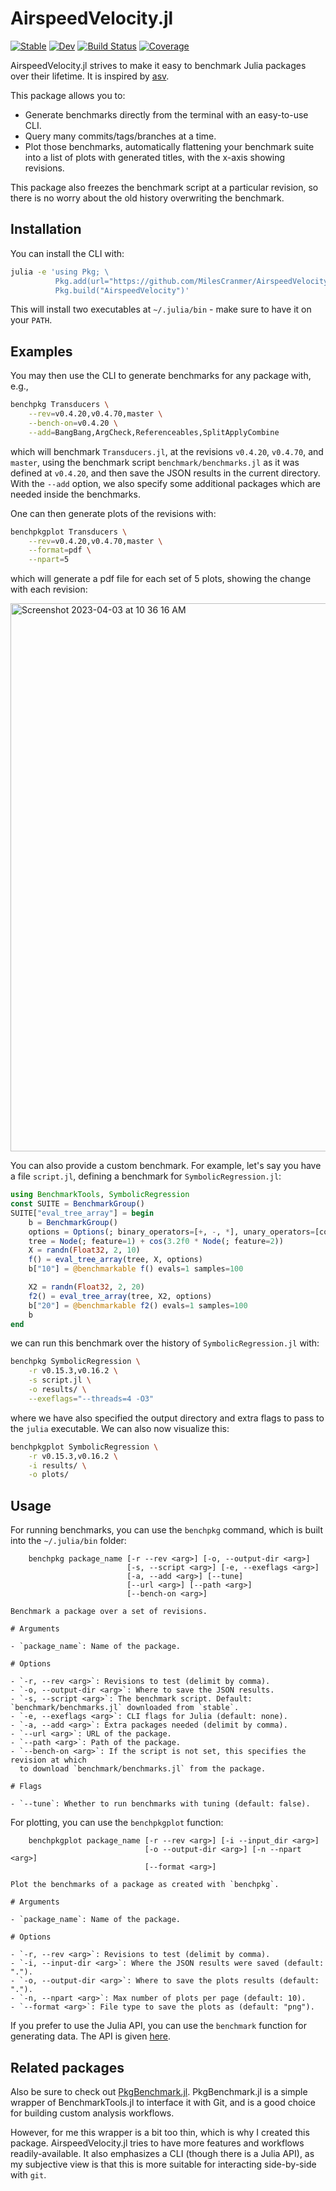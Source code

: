 # AirspeedVelocity.jl

[![Stable](https://img.shields.io/badge/docs-stable-blue.svg)](https://MilesCranmer.github.io/AirspeedVelocity.jl/stable/)
[![Dev](https://img.shields.io/badge/docs-dev-blue.svg)](https://MilesCranmer.github.io/AirspeedVelocity.jl/dev/)
[![Build Status](https://github.com/MilesCranmer/AirspeedVelocity.jl/actions/workflows/CI.yml/badge.svg?branch=master)](https://github.com/MilesCranmer/AirspeedVelocity.jl/actions/workflows/CI.yml?query=branch%3Amaster)
[![Coverage](https://coveralls.io/repos/github/MilesCranmer/AirspeedVelocity.jl/badge.svg?branch=master)](https://coveralls.io/github/MilesCranmer/AirspeedVelocity.jl?branch=master)

AirspeedVelocity.jl strives to make it easy to benchmark Julia packages over their lifetime.
It is inspired by [asv](https://asv.readthedocs.io/en/stable/).

This package allows you to:

- Generate benchmarks directly from the terminal with an easy-to-use CLI.
- Query many commits/tags/branches at a time.
- Plot those benchmarks, automatically flattening your benchmark suite into a list of plots with generated titles,
  with the x-axis showing revisions.
  
This package also freezes the benchmark script at a particular revision,
so there is no worry about the old history overwriting the benchmark.

## Installation

You can install the CLI with:

```bash
julia -e 'using Pkg; \
          Pkg.add(url="https://github.com/MilesCranmer/AirspeedVelocity.jl.git"); \
          Pkg.build("AirspeedVelocity")'
```

This will install two executables at `~/.julia/bin` - make sure to have it on your `PATH`.

## Examples

You may then use the CLI to generate benchmarks for any package with, e.g.,

```bash
benchpkg Transducers \
    --rev=v0.4.20,v0.4.70,master \
    --bench-on=v0.4.20 \
    --add=BangBang,ArgCheck,Referenceables,SplitApplyCombine
```

which will benchmark `Transducers.jl`,
at the revisions `v0.4.20`, `v0.4.70`, and `master`,
using the benchmark script `benchmark/benchmarks.jl` as it was defined at `v0.4.20`,
and then save the JSON results in the current directory.
With the `--add` option, we also specify some additional packages
which are needed inside the benchmarks.

One can then generate plots of the revisions with:

```bash
benchpkgplot Transducers \
    --rev=v0.4.20,v0.4.70,master \
    --format=pdf \
    --npart=5
```

which will generate a pdf file for each set of 5 plots,
showing the change with each revision:

<img width="877" alt="Screenshot 2023-04-03 at 10 36 16 AM" src="https://user-images.githubusercontent.com/7593028/229543368-14b1da88-8315-437b-b38f-fff143f26e3a.png">

You can also provide a custom benchmark.
For example, let's say you have a file `script.jl`, defining
a benchmark for `SymbolicRegression.jl`:

```julia
using BenchmarkTools, SymbolicRegression
const SUITE = BenchmarkGroup()
SUITE["eval_tree_array"] = begin
    b = BenchmarkGroup()
    options = Options(; binary_operators=[+, -, *], unary_operators=[cos])
    tree = Node(; feature=1) + cos(3.2f0 * Node(; feature=2))
    X = randn(Float32, 2, 10)
    f() = eval_tree_array(tree, X, options)
    b["10"] = @benchmarkable f() evals=1 samples=100

    X2 = randn(Float32, 2, 20)
    f2() = eval_tree_array(tree, X2, options)
    b["20"] = @benchmarkable f2() evals=1 samples=100
    b
end
```

we can run this benchmark over the history of `SymbolicRegression.jl` with:

```bash
benchpkg SymbolicRegression \
    -r v0.15.3,v0.16.2 \
    -s script.jl \
    -o results/ \
    --exeflags="--threads=4 -O3"
```

where we have also specified the output directory and extra flags to pass to the
`julia` executable. We can also now visualize this:

```bash
benchpkgplot SymbolicRegression \
    -r v0.15.3,v0.16.2 \
    -i results/ \
    -o plots/
```

## Usage

For running benchmarks, you can use the `benchpkg` command, which is
built into the `~/.julia/bin` folder:

```text
    benchpkg package_name [-r --rev <arg>] [-o, --output-dir <arg>]
                          [-s, --script <arg>] [-e, --exeflags <arg>]
                          [-a, --add <arg>] [--tune]
                          [--url <arg>] [--path <arg>]
                          [--bench-on <arg>]

Benchmark a package over a set of revisions.

# Arguments

- `package_name`: Name of the package.

# Options

- `-r, --rev <arg>`: Revisions to test (delimit by comma).
- `-o, --output-dir <arg>`: Where to save the JSON results.
- `-s, --script <arg>`: The benchmark script. Default: `benchmark/benchmarks.jl` downloaded from `stable`.
- `-e, --exeflags <arg>`: CLI flags for Julia (default: none).
- `-a, --add <arg>`: Extra packages needed (delimit by comma).
- `--url <arg>`: URL of the package.
- `--path <arg>`: Path of the package.
- `--bench-on <arg>`: If the script is not set, this specifies the revision at which
  to download `benchmark/benchmarks.jl` from the package.

# Flags

- `--tune`: Whether to run benchmarks with tuning (default: false).
```

For plotting, you can use the `benchpkgplot` function:

```text
    benchpkgplot package_name [-r --rev <arg>] [-i --input_dir <arg>]
                              [-o --output-dir <arg>] [-n --npart <arg>]
                              [--format <arg>]

Plot the benchmarks of a package as created with `benchpkg`.

# Arguments

- `package_name`: Name of the package.

# Options

- `-r, --rev <arg>`: Revisions to test (delimit by comma).
- `-i, --input-dir <arg>`: Where the JSON results were saved (default: ".").
- `-o, --output-dir <arg>`: Where to save the plots results (default: ".").
- `-n, --npart <arg>`: Max number of plots per page (default: 10).
- `--format <arg>`: File type to save the plots as (default: "png").
```

If you prefer to use the Julia API, you can use the `benchmark` function for generating data.
The API is given [here](https://astroautomata.com/AirspeedVelocity.jl/dev/api/).

## Related packages

Also be sure to check out [PkgBenchmark.jl](https://github.com/JuliaCI/PkgBenchmark.jl).
PkgBenchmark.jl is a simple wrapper of BenchmarkTools.jl to interface it with Git, and
is a good choice for building custom analysis workflows.

However, for me this wrapper is a bit too thin, which is why I created this package.
AirspeedVelocity.jl tries to have more features and workflows readily-available.
It also emphasizes a CLI (though there is a Julia API), as my subjective view
is that this is more suitable for interacting side-by-side with `git`.
